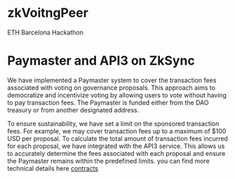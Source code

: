 # zkVoitngPeer
ETH Barcelona Hackathon

# Paymaster and API3 on ZkSync
We have implemented a Paymaster system to cover the transaction fees associated with voting on governance proposals. This approach aims to democratize and incentivize voting by allowing users to vote without having to pay transaction fees. The Paymaster is funded either from the DAO treasury or from another designated address.

To ensure sustainability, we have set a limit on the sponsored transaction fees. For example, we may cover transaction fees up to a maximum of $100 USD per proposal. To calculate the total amount of transaction fees incurred for each proposal, we have integrated with the API3 service. This allows us to accurately determine the fees associated with each proposal and ensure the Paymaster remains within the predefined limits. you can find more technical details here
[contracts](smartcontracts/readme.md) 
